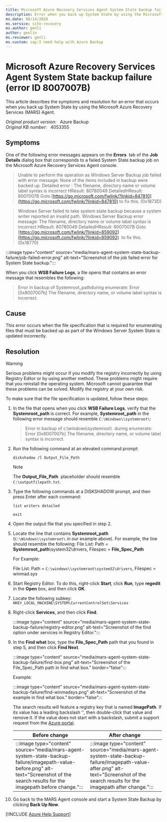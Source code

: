 ```yaml
---
title: Microsoft Azure Recovery Services Agent System State backup failure (error ID 8007007B)
description: Error when you back up System State by using the Microsoft Azure Recovery Services (MARS) Agent.
ms.date: 08/14/2020
ms.service: site-recovery
ms.author: genli
author: genlin
ms.reviewer: genli
ms.custom: sap:I need help with Azure Backup
---
```

# Microsoft Azure Recovery Services Agent System State backup failure (error ID 8007007B)

This article describes the symptoms and resolution for an error that occurs when you back up System State by using the Microsoft Azure Recovery Services (MARS) Agent.

_Original product version:_ &nbsp; Azure Backup  
_Original KB number:_ &nbsp; 4053355

## Symptoms

One of the following error messages appears on the **Errors**  tab of the **Job Details** dialog box that corresponds to a failed System State backup job on the Microsoft Azure Recovery Services Agent console.

> Unable to perform the operation as Windows Server Backup job failed with error message: None of the items included in backup were backed up. Detailed error : The filename, directory name or volume label syntax is incorrect HResult: 80780049 DetailedHResult: 8007007B Goto [https://go.microsoft.com/fwlink/?linkid=847810](https://go.microsoft.com/fwlink/?linkid=847810) to fix this. (0x1873D)

> Windows Server failed to take system state backup because a system writer reported an invalid path. Windows Server Backup error message: The filename, directory name or volume label syntax is incorrect HResult: 80780049 DetailedHResult: 8007007B Goto [https://go.microsoft.com/fwlink/?linkid=859092](https://go.microsoft.com/fwlink/?linkid=859092)  to fix this. (0x18770)

:::image type="content" source="media/mars-agent-system-state-backup-failure/job-failed-error.png" alt-text="Screenshot of the job failed error for System State backup.":::

When you click **WSB Failure Logs**, a file opens that contains an error message that resembles the following:

> Error in backup of Systemroot_pathduring enumerate: Error [0x8007007b] The filename, directory name, or volume label syntax is incorrect.

## Cause

This error occurs when the file specification that is required for enumerating files that must be backed up as part of the Windows Server System State is updated incorrectly.

## Resolution

> [!WARNING]
> Serious problems might occur if you modify the registry incorrectly by using Registry Editor or by using another method. These problems might require that you reinstall the operating system. Microsoft cannot guarantee that these problems can be solved. Modify the registry at your own risk.

To make sure that the file specification is updated, follow these steps:

1. In the file that opens when you click **WSB Failure Logs**, verify that the **Systemroot_path** is correct. For example, **Systemroot_path** in the following error message should resemble `C:\Windows\\systemroot\`:

    > Error in backup of c:\windows\\systemroot\  during enumerate: Error [0x8007007b] The filename, directory name, or volume label syntax is incorrect.

2. Run the following command at an elevated command prompt:

    ```console
    diskshadow /l Output_File_Path
    ```

    > [!NOTE]
    > The **Output_File_Path**  placeholder should resemble `C:\outputfilepath.txt`.

3. Type the following commands at a DISKSHADOW prompt, and then press Enter after each command:

    ```console
    list writers detailed

    exit  
    ```

4. Open the output file that you specified in step 2.
5. Locate the line that contains **Systemroot_path** (`C:\Windows\\systemroot\` in our example above). For example, the line should resemble the following: File List: Path = **Systemroot_path**\system32\drivers, Filespec = **File_Spec_Path**

    For Example:  

    File List: Path = `C:\windows\\systemroot\system32\drivers`, Filespec = winmad.sys

6. Start Registry Editor. To do this, right-click **Start**, click **Run**, type **regedit** in the **Open** box, and then click **OK**.
7. Locate the following subkey: `HKEY_LOCAL_MACHINE\SYSTEM\CurrentControlSet\Services`
8. Right-click **Services**, and then click **Find**.

    :::image type="content" source="media/mars-agent-system-state-backup-failure/registry-editor.png" alt-text="Screenshot of the find option under services in Registry Editor.":::

9. In the **Find what** box, type the **File_Spec_Path** path that you found in step 5, and then click **Find Next**.

    :::image type="content" source="media/mars-agent-system-state-backup-failure/find-box.png" alt-text="Screenshot of the File_Spec_Path path in find what box." border="false":::

    Example:

    :::image type="content" source="media/mars-agent-system-state-backup-failure/find-winmadsys.png" alt-text="Screenshot of the example in find what box." border="false":::

    The search results will feature a registry key that is named **ImagePath**. If its value has a leading backslash '\', then double-click that value and remove it. If the value does not start with a backslash, submit a support request from the [Azure portal](https://portal.azure.com/?).

    |Before change|After change|
    |---|---|
    |:::image type="content" source="media/mars-agent-system-state-backup-failure/imagepath-value-before.png" alt-text="Screenshot of the search results for the imagepath before change.":::<br/>|:::image type="content" source="media/mars-agent-system-state-backup-failure/imagepath-value-after.png" alt-text="Screenshot of the search results for the imagepath after change.":::<br/>|

10. Go back to the MARS Agent console and start a System State Backup by clicking **Back Up Now**.

[!INCLUDE [Azure Help Support](../../../includes/azure-help-support.md)]
